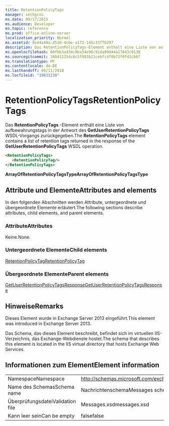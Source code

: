 ```yaml
---
title: RetentionPolicyTags
manager: sethgros
ms.date: 09/17/2015
ms.audience: Developer
ms.topic: reference
ms.prod: office-online-server
localization_priority: Normal
ms.assetid: 8ed4a48a-d510-4cbe-a172-145c33ffb297
description: Das RetentionPolicyTags-Element enthält eine Liste von aufbewahrungstags in der Antwort des GetUserRetentionPolicyTags WSDL-Vorgangs zurückgegeben.
ms.openlocfilehash: 60fbb3ad34c9ba34e96c91da99d44a17843c0138
ms.sourcegitcommit: 34041125dc8c5f993b21cebfc4f8b72f0fd2cb6f
ms.translationtype: MT
ms.contentlocale: de-DE
ms.lasthandoff: 06/11/2018
ms.locfileid: "19831230"
---
```

# <a name="retentionpolicytags"></a><span data-ttu-id="6c178-103">RetentionPolicyTags</span><span class="sxs-lookup"><span data-stu-id="6c178-103">RetentionPolicyTags</span></span>

<span data-ttu-id="6c178-104">Das **RetentionPolicyTags** -Element enthält eine Liste von aufbewahrungstags in der Antwort des **GetUserRetentionPolicyTags** WSDL-Vorgangs zurückgegeben.</span><span class="sxs-lookup"><span data-stu-id="6c178-104">The **RetentionPolicyTags** element contains a list of retention tags returned in the response of the **GetUserRetentionPolicyTags** WSDL operation.</span></span> 
  
```XML
<RetentionPolicyTags>
   <RetentionPolicyTag/>
</RetentionPolicyTags>
```

 <span data-ttu-id="6c178-105">**ArrayOfRetentionPolicyTagsType**</span><span class="sxs-lookup"><span data-stu-id="6c178-105">**ArrayOfRetentionPolicyTagsType**</span></span>
## <a name="attributes-and-elements"></a><span data-ttu-id="6c178-106">Attribute und Elemente</span><span class="sxs-lookup"><span data-stu-id="6c178-106">Attributes and elements</span></span>

<span data-ttu-id="6c178-107">In den folgenden Abschnitten werden Attribute, untergeordnete und übergeordnete Elemente erläutert.</span><span class="sxs-lookup"><span data-stu-id="6c178-107">The following sections describe attributes, child elements, and parent elements.</span></span>
  
### <a name="attributes"></a><span data-ttu-id="6c178-108">Attribute</span><span class="sxs-lookup"><span data-stu-id="6c178-108">Attributes</span></span>

<span data-ttu-id="6c178-109">Keine.</span><span class="sxs-lookup"><span data-stu-id="6c178-109">None.</span></span>
  
### <a name="child-elements"></a><span data-ttu-id="6c178-110">Untergeordnete Elemente</span><span class="sxs-lookup"><span data-stu-id="6c178-110">Child elements</span></span>

[<span data-ttu-id="6c178-111">RetentionPolicyTag</span><span class="sxs-lookup"><span data-stu-id="6c178-111">RetentionPolicyTag</span></span>](retentionpolicytag.md)
  
### <a name="parent-elements"></a><span data-ttu-id="6c178-112">Übergeordnete Elemente</span><span class="sxs-lookup"><span data-stu-id="6c178-112">Parent elements</span></span>

[<span data-ttu-id="6c178-113">GetUserRetentionPolicyTagsResponse</span><span class="sxs-lookup"><span data-stu-id="6c178-113">GetUserRetentionPolicyTagsResponse</span></span>](getuserretentionpolicytagsresponse.md)
  
## <a name="remarks"></a><span data-ttu-id="6c178-114">Hinweise</span><span class="sxs-lookup"><span data-stu-id="6c178-114">Remarks</span></span>

<span data-ttu-id="6c178-115">Dieses Element wurde in Exchange Server 2013 eingeführt.</span><span class="sxs-lookup"><span data-stu-id="6c178-115">This element was introduced in Exchange Server 2013.</span></span>
  
<span data-ttu-id="6c178-116">Das Schema, das dieses Element beschreibt, befindet sich im virtuellen IIS-Verzeichnis, das Exchange-Webdienste hostet.</span><span class="sxs-lookup"><span data-stu-id="6c178-116">The schema that describes this element is located in the IIS virtual directory that hosts Exchange Web Services.</span></span>
  
## <a name="element-information"></a><span data-ttu-id="6c178-117">Informationen zum Element</span><span class="sxs-lookup"><span data-stu-id="6c178-117">Element information</span></span>

|||
|:-----|:-----|
|<span data-ttu-id="6c178-118">Namespace</span><span class="sxs-lookup"><span data-stu-id="6c178-118">Namespace</span></span>  <br/> |http://schemas.microsoft.com/exchange/services/2006/messages  <br/> |
|<span data-ttu-id="6c178-119">Name des Schemas</span><span class="sxs-lookup"><span data-stu-id="6c178-119">Schema name</span></span>  <br/> |<span data-ttu-id="6c178-120">Nachrichtenschema</span><span class="sxs-lookup"><span data-stu-id="6c178-120">Messages schema</span></span>  <br/> |
|<span data-ttu-id="6c178-121">Überprüfungsdatei</span><span class="sxs-lookup"><span data-stu-id="6c178-121">Validation file</span></span>  <br/> |<span data-ttu-id="6c178-122">Messages.xsd</span><span class="sxs-lookup"><span data-stu-id="6c178-122">messages.xsd</span></span>  <br/> |
|<span data-ttu-id="6c178-123">Kann leer sein</span><span class="sxs-lookup"><span data-stu-id="6c178-123">Can be empty</span></span>  <br/> |<span data-ttu-id="6c178-124">false</span><span class="sxs-lookup"><span data-stu-id="6c178-124">false</span></span>  <br/> |
   

